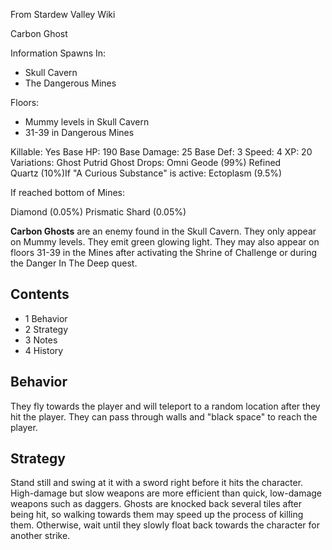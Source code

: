 From Stardew Valley Wiki

Carbon Ghost

Information Spawns In:

- Skull Cavern
- The Dangerous Mines

Floors:

- Mummy levels in Skull Cavern
- 31-39 in Dangerous Mines

Killable: Yes Base HP: 190 Base Damage: 25 Base Def: 3 Speed: 4 XP: 20 Variations: Ghost Putrid Ghost Drops: Omni Geode (99%) Refined Quartz (10%)If "A Curious Substance" is active: Ectoplasm (9.5%)

If reached bottom of Mines:

Diamond (0.05%) Prismatic Shard (0.05%)

**Carbon Ghosts** are an enemy found in the Skull Cavern. They only appear on Mummy levels. They emit green glowing light. They may also appear on floors 31-39 in the Mines after activating the Shrine of Challenge or during the Danger In The Deep quest.

## Contents

- 1 Behavior
- 2 Strategy
- 3 Notes
- 4 History

## Behavior

They fly towards the player and will teleport to a random location after they hit the player. They can pass through walls and "black space" to reach the player.

## Strategy

Stand still and swing at it with a sword right before it hits the character. High-damage but slow weapons are more efficient than quick, low-damage weapons such as daggers. Ghosts are knocked back several tiles after being hit, so walking towards them may speed up the process of killing them. Otherwise, wait until they slowly float back towards the character for another strike.
